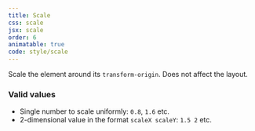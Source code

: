 ```yaml
---
title: Scale
css: scale
jsx: scale
order: 6
animatable: true
code: style/scale
---
```


Scale the element around its `transform-origin`. Does not affect the layout.

### Valid values

- Single number to scale uniformly: `0.8`, `1.6` etc.
- 2-dimensional value in the format `scaleX scaleY`: `1.5 2` etc.
